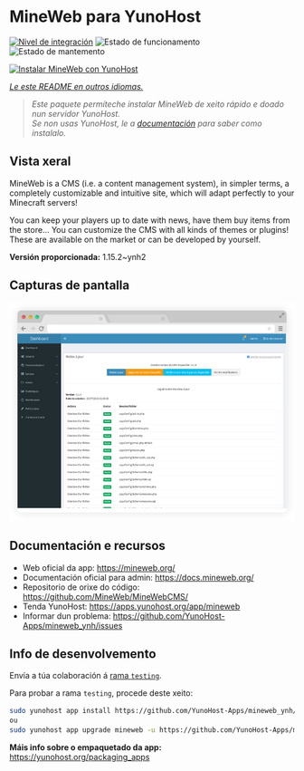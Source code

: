 <!--
NOTA: Este README foi creado automáticamente por <https://github.com/YunoHost/apps/tree/master/tools/readme_generator>
NON debe editarse manualmente.
-->

# MineWeb para YunoHost

[![Nivel de integración](https://dash.yunohost.org/integration/mineweb.svg)](https://dash.yunohost.org/appci/app/mineweb) ![Estado de funcionamento](https://ci-apps.yunohost.org/ci/badges/mineweb.status.svg) ![Estado de mantemento](https://ci-apps.yunohost.org/ci/badges/mineweb.maintain.svg)

[![Instalar MineWeb con YunoHost](https://install-app.yunohost.org/install-with-yunohost.svg)](https://install-app.yunohost.org/?app=mineweb)

*[Le este README en outros idiomas.](./ALL_README.md)*

> *Este paquete permíteche instalar MineWeb de xeito rápido e doado nun servidor YunoHost.*  
> *Se non usas YunoHost, le a [documentación](https://yunohost.org/install) para saber como instalalo.*

## Vista xeral

MineWeb is a CMS (i.e. a content management system), in simpler terms, a completely customizable and intuitive site, which will adapt perfectly to your Minecraft servers!

You can keep your players up to date with news, have them buy items from the store... You can customize the CMS with all kinds of themes or plugins! These are available on the market or can be developed by yourself.

**Versión proporcionada:** 1.15.2~ynh2

## Capturas de pantalla

![Captura de pantalla de MineWeb](./doc/screenshots/features1_mb.png)

## Documentación e recursos

- Web oficial da app: <https://mineweb.org/>
- Documentación oficial para admin: <https://docs.mineweb.org/>
- Repositorio de orixe do código: <https://github.com/MineWeb/MineWebCMS/>
- Tenda YunoHost: <https://apps.yunohost.org/app/mineweb>
- Informar dun problema: <https://github.com/YunoHost-Apps/mineweb_ynh/issues>

## Info de desenvolvemento

Envía a túa colaboración á [rama `testing`](https://github.com/YunoHost-Apps/mineweb_ynh/tree/testing).

Para probar a rama `testing`, procede deste xeito:

```bash
sudo yunohost app install https://github.com/YunoHost-Apps/mineweb_ynh/tree/testing --debug
ou
sudo yunohost app upgrade mineweb -u https://github.com/YunoHost-Apps/mineweb_ynh/tree/testing --debug
```

**Máis info sobre o empaquetado da app:** <https://yunohost.org/packaging_apps>
